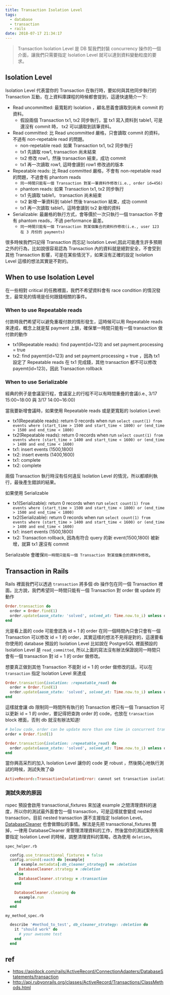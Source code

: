 ```yaml
---
title: Transaction Isolation Level
tags:
  - database
  - transaction
  - rails
date: 2018-07-17 21:34:17
---
```



> Transaction Isolation Level 是 DB 幫我們封裝 concurrency 操作的一個介面，讓我們只需要指定 Isolation Level 就可以達到資料變動粒度的要求。

## Isolation Level
Isolation Level 代表當你的 Transaction 在執行時，要如何與其他同步執行的 Transaction 互動，在上資料庫課程的時候都會提到，這邊快速簡介一下:
* Read uncommitted: 最寬鬆的 Isolation ，顧名思義會讀取到尚未 commit 的資料。
  * 假設兩個 Transaction tx1, tx2 同步執行，當 tx1 寫入資料到 table1, 可是還沒有 commit 時， tx2 可以讀取到該筆資料。
* Read committed: 比 Read uncommitted 嚴格，只會讀取 commit 的資料，不過有 non-repetable read 的問題。
  * non-repetable read: 如果 Transaction tx1, tx2 同步執行
  * tx1 先讀取 row1, transaction 尚未結束
  * tx2 修改 row1，然後 transaction 結束，成功 commit
  * tx1 再一次讀取 row1, 這時會讀到 row1 修改過的版本
* Repeatable reads: 比 Read committed 嚴格，不會有 non-repetable read 的問題，不過會有 phantom reads
  * `同一時間只能有一個 Transaction 對某一筆資料作修改(i.e., order id=456)`
  * phantom reads: 如果 Transaction tx1, tx2 同步執行
  * tx1 先讀取 table1， transaction 尚未結束
  * tx2 新增一筆資料到 table1 然後 transaction 結束，成功 commit
  * tx1 再一次讀取 table1，這時會讀到 tx2 新增的資料
* Serializable: 最嚴格的執行方式，會等價於一次只執行一個 transaction 不會有 phantom reads，不過 performance 最差。
  * `同一時間只能有一個 Transaction 對某個集合的資料作修改(i.e., user 123 在 3 月份的 payments)`


很多時候我們只記得 Transaction 而忘記 Isolation Level,因此可能產生許多預期之外的行為，比如說很容易認為 Transaction 內的資料就是絕對安全，不會受到其他 Transaction 影響，可是在某些情況下，如果沒有正確的設定 Isolation Level 這樣的想法其實是不對的。

## When to use Isolation Level
在一些相對 critical 的任務裡面，我們不希望資料會有 race condition 的情況發生，最常見的情境是任何跟錢相關的事件。


### When to use Repeatable reads
付款時我們希望可以避免重複付款的情形發生，這時候可以用 Repeatable reads 來達成，概念上就是幫 payment 上鎖，確保單一時間只能有一個 transaction 做付款的動作

* tx1(Repeatable reads): find payemt(id=123) and set payment.processing = true
* tx2: find payemt(id=123) and set payment.processing = true ，因為 tx1 設定了 Repeatable reads 在 tx1 完成錢，其他 transaction 都不可以修改 payemt(id=123)，因此 Transaction rollback

### When to use Serializable
經典的例子是會議室行程，會議室上的行程不可以有時間重疊的會議(i.e., 3/17 15:00~18:00 與 3/17 14:00~16:00)

當我要新增會議時，如果使用 Repeatable reads 或是更寬鬆的 Isolation Level:
* tx1(Repeatable reads): return 0 records when run `select count(1) from events where (start_time > 1500 and start_time < 1800) or (end_time > 1500 and end_time < 1800)`
* tx2(Repeatable reads): return 0 records when run `select count(1) from events where (start_time > 1400 and start_time < 1600) or (end_time > 1400 and end_time < 1600)`
* tx1: insert events (1500,1800)
* tx2: insert events (1400,1600)
* tx1: complete
* tx2: complete

兩個 Transaction 執行時沒有任何違反 Isolation Level 的情況，所以都順利執行，最後產生錯誤的結果。

如果使用 Serializable
* tx1(Serializable): return 0 records when run `select count(1) from events where (start_time > 1500 and start_time < 1800) or (end_time > 1500 and end_time < 1800)`
* tx2(Serializable): return 0 records when run `select count(1) from events where (start_time > 1400 and start_time < 1600) or (end_time > 1400 and end_time < 1600)`
* tx1: insert events (1500,1800)
* tx2: Transaction rollback, 因為有符合 query 的新 event(1500,1800) 被新增，就算 tx1 還沒有 commit

Serializable 會確保`同一時間只能有一個 Transaction 對某個集合的資料作修改`。

## Transaction in Rails

Rails 裡面我們可以透過 `transaction` 將多個 db 操作包在同一個 Transaction 裡面。比方說，我們希望同一時間只能有一個 Transaction 對 order 做 update 的動作

```rb
Order.transaction do
  order = Order.find(1)
  order.update(aasm_state: 'solved', solved_at: Time.now.to_i) unless order.solved_at
end
```

光是看上面的 code 可能會認為 id = 1 的 order 在同一個時間內只會只會有一個 Transaction 可以修改 id = 1 的 order，其實這樣的想法不見得是對的，這還要看你使用的 database 預設的 Isolation Level 比如說在 PostgreSQL 裡面預設的 Isolation Level 是 `read_committed`, 所以上面的寫法沒有辦法保證說同一時間只會有一個 transaction 對 id = 1 的 order 做修改。

想要真正做到其他 Transaction 不能對 id = 1 的 order 做修改的話，可以在 `transaction` 指定 Isolation Level 來達成

```rb
Order.transaction(isolation: :repeatable_read) do
  order = Order.find(1)
  order.update(aasm_state: 'solved', solved_at: Time.now.to_i) unless order.solved_at
end
```

這樣就會讓 db 限制同一時間所有執行的 Transaction 裡只有一個 Transaction 可以更新 id = 1 的 order，要記得把查詢 order 的 code，也放在 `transaction` block 裡面，否則 db 就沒有辦法知道!

```rb
# below code, order can be update more than one time in concurrent tranactions
order = Order.find(1)

Order.transaction(isolation: :repeatable_read) do
  order.update(aasm_state: 'solved', solved_at: Time.now.to_i) unless order.solved_at
end
```

當你興高采烈的加入 Isolation Level 讓你的 code 更 robust ，然後開心地執行測試的時候，測試失敗了😱

```rb
ActiveRecord::TransactionIsolationError: cannot set transaction isolation in a nested transaction
```

### 測試失敗的原因
rspec 預設會啟用 transactional_fixtures 來加速 example 之間清理資料的速度，所以你的測試最外面會包一個 transaction，可是這樣就會變成 nested transaction，目前 nested transaction 還不支援指定 Isolation Level。
[DatabaseCleaner](https://github.com/DatabaseCleaner/database_cleaner) 也會做類似的事情。解法是先把 transactional_fixtures 關掉，一律用 DatabaseCleaner 來管理清理資料的工作，然後當你的測試案例有需要指定 Isolation Level 的時候，調整清理資料的策略，改為使用 `deletion`。

`spec_helper.rb`
```rb
  config.use_transactional_fixtures = false
  config.around(:each) do |example|
    if example.metadata[:db_cleaner_strategy] == :deletion
      DatabaseCleaner.strategy = :deletion
    else
      DatabaseCleaner.strategy = :transaction
    end

    DatabaseCleaner.cleaning do
      example.run
    end
  end
```

`my_method_spec.rb`
```rb
  describe '#method_to_test', db_cleaner_strategy: :deletion do
    it "should work" do
      # your awesome test
    end
  end
```

## ref
* https://apidock.com/rails/ActiveRecord/ConnectionAdapters/DatabaseStatements/transaction
* http://api.rubyonrails.org/classes/ActiveRecord/Transactions/ClassMethods.html
